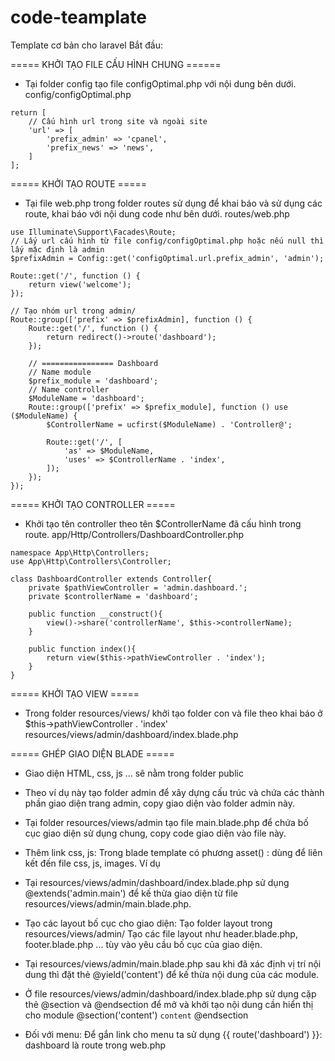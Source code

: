 # code-teamplate

Template cơ bản cho laravel
Bắt đầu:

===== KHỞI TẠO FILE CẤU HÌNH CHUNG ======

-   Tại folder config tạo file configOptimal.php với nội dung bên dưới.
    config/configOptimal.php

```
return [
    // Cấu hình url trong site và ngoài site
    'url' => [
        'prefix_admin' => 'cpanel',
        'prefix_news' => 'news',
    ]
];
```

===== KHỞI TẠO ROUTE =====

-   Tại file web.php trong folder routes sử dụng để khai báo và sử dụng các route, khai báo với nội dung code như bên dưới.
    routes/web.php

```
use Illuminate\Support\Facades\Route;
// Lấy url cấu hình từ file config/configOptimal.php hoặc nếu null thì lấy mặc định là admin
$prefixAdmin = Config::get('configOptimal.url.prefix_admin', 'admin');

Route::get('/', function () {
    return view('welcome');
});

// Tạo nhóm url trong admin/
Route::group(['prefix' => $prefixAdmin], function () {
    Route::get('/', function () {
        return redirect()->route('dashboard');
    });

    // ================ Dashboard
    // Name module
    $prefix_module = 'dashboard';
    // Name controller
    $ModuleName = 'dashboard';
    Route::group(['prefix' => $prefix_module], function () use ($ModuleName) {
        $ControllerName = ucfirst($ModuleName) . 'Controller@';

        Route::get('/', [
            'as' => $ModuleName,
            'uses' => $ControllerName . 'index',
        ]);
    });
});
```

===== KHỞI TẠO CONTROLLER =====

-   Khởi tạo tên controller theo tên \$ControllerName đã cấu hình trong route.
    app/Http/Controllers/DashboardController.php

```
namespace App\Http\Controllers;
use App\Http\Controllers\Controller;

class DashboardController extends Controller{
    private $pathViewController = 'admin.dashboard.';
    private $controllerName = 'dashboard';

    public function __construct(){
        view()->share('controllerName', $this->controllerName);
    }

    public function index(){
        return view($this->pathViewController . 'index');
    }
}
```

===== KHỞI TẠO VIEW =====

-   Trong folder resources/views/ khởi tạo folder con và file theo khai báo ở \$this->pathViewController . 'index'
    resources/views/admin/dashboard/index.blade.php

===== GHÉP GIAO DIỆN BLADE =====

-   Giao diện HTML, css, js ... sẽ nằm trong folder public

-   Theo ví dụ này tạo folder admin để xây dựng cấu trúc và chứa các thành phần giao diện trang admin, copy giao diện vào folder admin này.

-   Tại folder resources/views/admin tạo file main.blade.php để chứa bố cục giao diện sử dụng chung, copy code giao diện vào file này.

-   Thêm link css, js: Trong blade template có phương asset() : dùng để liên kết đến file css, js, images.
    Ví dụ <link href="{{ asset('admin/asset/bootstrap/dist/css/bootstrap.min.css') }}" rel="stylesheet">

*   Tại resources/views/admin/dashboard/index.blade.php sử dụng @extends('admin.main') để kế thừa giao diện từ file resources/views/admin/main.blade.php.

*   Tạo các layout bố cục cho giao diện:
    Tạo folder layout trong resources/views/admin/
    Tạo các file layout như header.blade.php, footer.blade.php ... tùy vào yêu cầu bố cục của giao diện.

-   Tại resources/views/admin/main.blade.php sau khi đã xác định vị trí nội dung thì đặt thẻ @yield('content') để kế thừa nội dung của các module.

-   Ở file resources/views/admin/dashboard/index.blade.php sử dụng cặp thẻ @section và @endsection để mở và khởi tạo nội dung cần hiển thị cho module
    @section('content')
    `content`
    @endsection

-   Đối với menu: Để gắn link cho menu ta sử dụng {{ route('dashboard') }}:
    dashboard là route trong web.php
